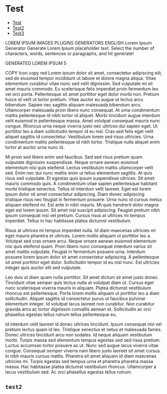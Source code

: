 <!-- 

test 

-->


# Test

- [Test](#test2)
- [Test2](#`test`)
- [Test3](#\`test\`)



LOREM IPSUM
IMAGES
PLUGINS
GENERATORS
ENGLISH
Lorem Ipsum Generator
Generate Lorem Ipsum placeholder text. Select the number of characters, words, sentences or paragraphs, and hit generate!

GENERATED LOREM IPSUM
5
   
COPY  Icon copy  red
Lorem ipsum dolor sit amet, consectetur adipiscing elit, sed do eiusmod tempor incididunt ut labore et dolore magna aliqua. Vitae elementum curabitur vitae nunc sed velit dignissim. Sed vulputate mi sit amet mauris commodo. Eu scelerisque felis imperdiet proin fermentum leo vel orci porta. Pellentesque sit amet porttitor eget dolor morbi non. Pretium fusce id velit ut tortor pretium. Vitae auctor eu augue ut lectus arcu bibendum. Sapien nec sagittis aliquam malesuada bibendum arcu. Ullamcorper malesuada proin libero nunc consequat. At urna condimentum mattis pellentesque id nibh tortor id aliquet. Morbi tincidunt augue interdum velit euismod in pellentesque massa. Amet volutpat consequat mauris nunc congue. Rhoncus urna neque viverra justo nec ultrices dui sapien eget. Ut porttitor leo a diam sollicitudin tempor id eu nisl. Cras sed felis eget velit aliquet sagittis id consectetur. Vestibulum lorem sed risus ultricies. Urna condimentum mattis pellentesque id nibh tortor. Tristique nulla aliquet enim tortor at auctor urna nunc id.

Mi proin sed libero enim sed faucibus. Sed sed risus pretium quam vulputate dignissim suspendisse. Neque ornare aenean euismod elementum nisi quis eleifend. Lectus vestibulum mattis ullamcorper velit sed. Enim nec dui nunc mattis enim ut tellus elementum sagittis. At quis risus sed vulputate. Et egestas quis ipsum suspendisse ultrices. Sit amet mauris commodo quis. A condimentum vitae sapien pellentesque habitant morbi tristique senectus. Tellus id interdum velit laoreet. Eget est lorem ipsum dolor sit amet consectetur adipiscing. Diam donec adipiscing tristique risus nec feugiat in fermentum posuere. Urna nunc id cursus metus aliquam eleifend mi. Est ante in nibh mauris. Mi quis hendrerit dolor magna eget est lorem ipsum. Sit amet nisl suscipit adipiscing. Feugiat pretium nibh ipsum consequat nisl vel pretium. Cursus risus at ultrices mi tempus imperdiet. Tellus in hac habitasse platea dictumst vestibulum.

Risus at ultrices mi tempus imperdiet nulla. Id diam maecenas ultricies mi eget mauris pharetra et ultrices. Lorem mollis aliquam ut porttitor leo a. Volutpat sed cras ornare arcu. Neque ornare aenean euismod elementum nisi quis eleifend quam. Proin libero nunc consequat interdum varius sit amet mattis vulputate. Feugiat in fermentum posuere urna. Interdum posuere lorem ipsum dolor sit amet consectetur adipiscing. A pellentesque sit amet porttitor eget dolor. Sollicitudin tempor id eu nisl nunc. Est ultricies integer quis auctor elit sed vulputate.

Leo duis ut diam quam nulla porttitor. Sit amet dictum sit amet justo donec. Tincidunt vitae semper quis lectus nulla at volutpat diam ut. Cursus eget nunc scelerisque viverra mauris in aliquam. Platea dictumst vestibulum rhoncus est pellentesque. Porta lorem mollis aliquam ut porttitor leo a diam sollicitudin. Aliquet sagittis id consectetur purus ut faucibus pulvinar elementum integer. Id volutpat lacus laoreet non curabitur. Non curabitur gravida arcu ac tortor dignissim convallis aenean et. Sollicitudin ac orci phasellus egestas tellus rutrum tellus pellentesque eu.

Id interdum velit laoreet id donec ultrices tincidunt. Ipsum consequat nisl vel pretium lectus quam id leo. Tristique senectus et netus et malesuada fames. Donec ultrices tincidunt arcu non sodales. Id neque aliquam vestibulum morbi. Turpis massa sed elementum tempus egestas sed sed risus pretium. Luctus accumsan tortor posuere ac ut. Nunc sed augue lacus viverra vitae congue. Consequat semper viverra nam libero justo laoreet sit amet cursus. In nibh mauris cursus mattis. Pharetra sit amet aliquam id diam maecenas ultricies mi. Turpis egestas sed tempus urna et pharetra pharetra massa massa. Hac habitasse platea dictumst vestibulum rhoncus. Ullamcorper a lacus vestibulum sed. Ac orci phasellus egestas tellus rutrum.



## `test2` 
